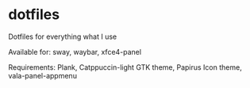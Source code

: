 # dotfiles
Dotfiles for everything what I use

Available for:
sway, waybar, xfce4-panel

Requirements:
Plank, Catppuccin-light GTK theme, Papirus Icon theme, vala-panel-appmenu
